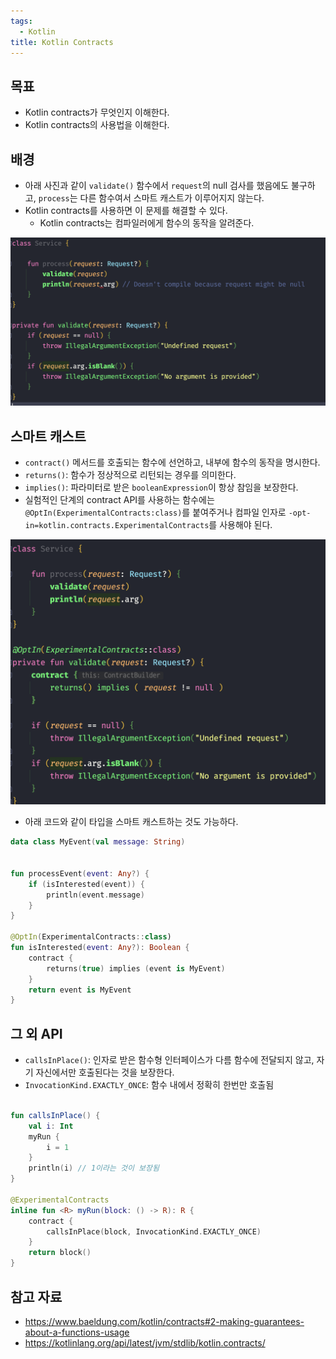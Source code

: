 ```yaml
---
tags:
  - Kotlin
title: Kotlin Contracts
---
```



## 목표

- Kotlin contracts가 무엇인지 이해한다.
- Kotlin contracts의 사용법을 이해한다.

## 배경

- 아래 사진과 같이 `validate()` 함수에서 `request`의 null 검사를 했음에도 불구하고, `process`는 다른 함수여서 스마트 캐스트가 이루어지지 않는다.
- Kotlin contracts를 사용하면 이 문제를 해결할 수 있다.
	- Kotlin contracts는 컴파일러에게 함수의 동작을 알려준다.

![](assets/Pasted%20image%2020230427114443.png)

## 스마트 캐스트

- `contract()` 메서드를 호출되는 함수에 선언하고, 내부에 함수의 동작을 명시한다.
- `returns()`: 함수가 정상적으로 리턴되는 경우를 의미한다.
- `implies()`: 파라미터로 받은 `booleanExpression`이 항상 참임을 보장한다.
- 실험적인 단계의 contract API를 사용하는 함수에는 `@OptIn(ExperimentalContracts:class)`를 붙여주거나 컴파일 인자로 `-opt-in=kotlin.contracts.ExperimentalContracts`를 사용해야 된다.

![](assets/Pasted%20image%2020230427115336.png)

- 아래 코드와 같이 타입을 스마트 캐스트하는 것도 가능하다.

```kotlin
data class MyEvent(val message: String)


fun processEvent(event: Any?) {
    if (isInterested(event)) {
        println(event.message) 
    }
}

@OptIn(ExperimentalContracts::class)
fun isInterested(event: Any?): Boolean {
    contract { 
        returns(true) implies (event is MyEvent)
    }
    return event is MyEvent
}
```

## 그 외 API

- `callsInPlace()`: 인자로 받은 함수형 인터페이스가 다름 함수에 전달되지 않고, 자기 자신에서만 호출된다는 것을 보장한다.
- `InvocationKind.EXACTLY_ONCE`: 함수 내에서 정확히 한번만 호출됨

```kotlin

fun callsInPlace() {
    val i: Int
    myRun {
        i = 1
    }
    println(i) // 1이라는 것이 보장됨
}

@ExperimentalContracts
inline fun <R> myRun(block: () -> R): R {
    contract {
        callsInPlace(block, InvocationKind.EXACTLY_ONCE)
    }
    return block()
}
```

## 참고 자료

- https://www.baeldung.com/kotlin/contracts#2-making-guarantees-about-a-functions-usage
- https://kotlinlang.org/api/latest/jvm/stdlib/kotlin.contracts/
